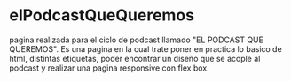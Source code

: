 # elPodcastQueQueremos
pagina realizada para el ciclo de podcast llamado "EL PODCAST QUE QUEREMOS".
Es una pagina en la cual trate poner en practica lo basico de html, distintas etiquetas, poder encontrar un diseño que se acople al podcast y realizar una pagina responsive con flex box. <br>

